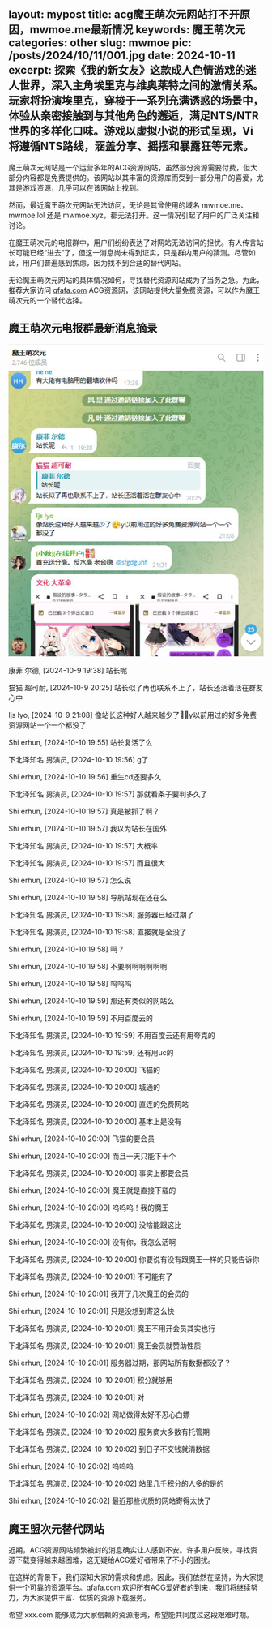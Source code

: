layout: mypost
title: acg魔王萌次元网站打不开原因，mwmoe.me最新情况
keywords: 魔王萌次元
categories: other
slug: mwmoe
pic: /posts/2024/10/11/001.jpg
date: 2024-10-11
excerpt: 探索《我的新女友》这款成人色情游戏的迷人世界，深入主角埃里克与维奥莱特之间的激情关系。玩家将扮演埃里克，穿梭于一系列充满诱惑的场景中，体验从亲密接触到与其他角色的邂逅，满足NTS/NTR世界的多样化口味。游戏以虚拟小说的形式呈现，Vi将遵循NTS路线，涵盖分享、摇摆和暴露狂等元素。
---

魔王萌次元网站是一个运营多年的ACG资源网站，虽然部分资源需要付费，但大部分内容都是免费提供的。该网站以其丰富的资源库而受到一部分用户的喜爱，尤其是游戏资源，几乎可以在该网站上找到。

然而，最近魔王萌次元网站无法访问，无论是其曾使用的域名 mwmoe.me、mwmoe.lol 还是 mwmoe.xyz，都无法打开。这一情况引起了用户的广泛关注和讨论。

在魔王萌次元的电报群中，用户们纷纷表达了对网站无法访问的担忧。有人传言站长可能已经“进去”了，但这一消息尚未得到证实，只是群内用户的猜测。尽管如此，用户们普遍感到焦虑，因为找不到合适的替代网站。

无论魔王萌次元网站的具体情况如何，寻找替代资源网站成为了当务之急。为此，推荐大家访问 [qfafa.com](https://qfafa.com) ACG资源网，该网站提供大量免费资源，可以作为魔王萌次元的一个替代选择。

## 魔王萌次元电报群最新消息摘录

![魔王萌次元群](/posts/2024/10/11/001.jpg)

康菲 尔德, [2024-10-9 19:38]
站长呢

猫猫 超可耐, [2024-10-9 20:25]
站长似了再也联系不上了，站长还活着活在群友心中

ljs lyo, [2024-10-9 21:08]
像站长这种好人越来越少了😮‍💨y以前用过的好多免费资源网站一个一个都没了

Shi erhun, [2024-10-10 19:55]
站长复活了么

下北泽知名 男演员, [2024-10-10 19:56]
g了

Shi erhun, [2024-10-10 19:56]
重生cd还要多久

下北泽知名 男演员, [2024-10-10 19:57]
那就看条子要判多久了

Shi erhun, [2024-10-10 19:57]
真是被抓了啊？

Shi erhun, [2024-10-10 19:57]
我以为站长在国外

下北泽知名 男演员, [2024-10-10 19:57]
大概率

下北泽知名 男演员, [2024-10-10 19:57]
而且很大

Shi erhun, [2024-10-10 19:57]
怎么说

Shi erhun, [2024-10-10 19:58]
导航站现在还在么

下北泽知名 男演员, [2024-10-10 19:58]
服务器已经过期了

下北泽知名 男演员, [2024-10-10 19:58]
直接就是全没了

Shi erhun, [2024-10-10 19:58]
啊？

Shi erhun, [2024-10-10 19:58]
不要啊啊啊啊啊啊

Shi erhun, [2024-10-10 19:58]
呜呜呜

Shi erhun, [2024-10-10 19:59]
那还有类似的网站么

Shi erhun, [2024-10-10 19:59]
不用百度云的

下北泽知名 男演员, [2024-10-10 19:59]
不用百度云还有用夸克的

下北泽知名 男演员, [2024-10-10 19:59]
还有用uc的

下北泽知名 男演员, [2024-10-10 20:00]
飞猫的

下北泽知名 男演员, [2024-10-10 20:00]
城通的

下北泽知名 男演员, [2024-10-10 20:00]
直连的免费网站

下北泽知名 男演员, [2024-10-10 20:00]
基本上是没有

Shi erhun, [2024-10-10 20:00]
飞猫的要会员

Shi erhun, [2024-10-10 20:00]
而且一天只能下十个

下北泽知名 男演员, [2024-10-10 20:00]
事实上都要会员

Shi erhun, [2024-10-10 20:00]
魔王就是直接下载的

Shi erhun, [2024-10-10 20:00]
呜呜呜！我的魔王

下北泽知名 男演员, [2024-10-10 20:00]
没啥能跟这比

Shi erhun, [2024-10-10 20:00]
没有你，我怎么活啊

下北泽知名 男演员, [2024-10-10 20:00]
你要说有没有跟魔王一样的只能告诉你

下北泽知名 男演员, [2024-10-10 20:01]
不可能有了

Shi erhun, [2024-10-10 20:01]
我开了几次魔王的会员的

Shi erhun, [2024-10-10 20:01]
只是没想到寄这么快

下北泽知名 男演员, [2024-10-10 20:01]
魔王不用开会员其实也行

下北泽知名 男演员, [2024-10-10 20:01]
魔王会员就赞助性质

Shi erhun, [2024-10-10 20:01]
服务器过期，那网站所有数据都没了？

下北泽知名 男演员, [2024-10-10 20:01]
积分就够用

下北泽知名 男演员, [2024-10-10 20:01]
对

Shi erhun, [2024-10-10 20:02]
网站做得太好不忍心白嫖

下北泽知名 男演员, [2024-10-10 20:02]
服务商大多数有托管期

下北泽知名 男演员, [2024-10-10 20:02]
到日子不交钱就清数据

Shi erhun, [2024-10-10 20:02]
呜呜呜

下北泽知名 男演员, [2024-10-10 20:02]
站里几千积分的人多的是的

Shi erhun, [2024-10-10 20:02]
最近那些优质的网站寄得太快了

## 魔王盟次元替代网站

近期，ACG资源网站频繁被封的消息确实让人感到不安。许多用户反映，寻找资源下载变得越来越困难，这无疑给ACG爱好者带来了不小的困扰。

在这样的背景下，我们深知大家的需求和焦虑。因此，我们依然在坚持，为大家提供一个可靠的资源平台。qfafa.com 欢迎所有ACG爱好者的到来，我们将继续努力，为大家提供丰富、优质的资源下载服务。

希望 xxx.com 能够成为大家信赖的资源港湾，希望能共同度过这段艰难时期。
